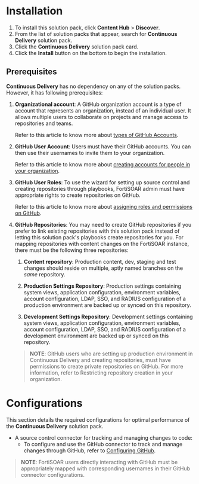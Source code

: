 # Installation

1. To install this solution pack, click **Content Hub** > **Discover**.
2. From the list of solution packs that appear, search for **Continuous Delivery** solution pack.
3. Click the **Continuous Delivery** solution pack card.
4. Click the **Install** button on the bottom to begin the installation.

## Prerequisites

**Continuous Delivery** has no dependency on any of the solution packs. However, it has following prerequisites:

1. **Organizational account**: A GitHub organization account is a type of account that represents an organization, instead of an individual user. It allows multiple users to collaborate on projects and manage access to repositories and teams.

    Refer to this article to know more about [types of GitHub Accounts](https://docs.github.com/en/get-started/learning-about-github/types-of-github-accounts#organization-accounts).

2. **GitHub User Account**: Users must have their GitHub accounts. You can then use their usernames to invite them to your organization.

    Refer to this article to know more about [creating accounts for people in your organization](https://docs.github.com/en/organizations/managing-membership-in-your-organization/can-i-create-accounts-for-people-in-my-organization#adding-users-to-your-organization).

3. **GitHub User Roles**: To use the wizard for setting up source control and creating repositories through playbooks, FortiSOAR admin must have appropriate rights to create repositories on GitHub.

    Refer to this article to know more about [assigning roles and permissions on GitHub](https://docs.github.com/en/organizations/managing-user-access-to-your-organizations-repositories/repository-roles-for-an-organization#permissions-for-each-role).

4. **GitHub Repositories**: You may need to create GitHub repositories if you prefer to link existing repositories with this solution pack instead of letting this solution pack's playbooks create repositories for you.
    For mapping repositories with content changes on the FortiSOAR instance, there must be the following three repositories:
    1. **Content repository**: Production content, dev, staging and test changes should reside on multiple, aptly named branches on the *same* repository.

    2. **Production Settings Repository**: Production settings containing system views, application configuration, environment variables, account configuration, LDAP, SSO, and RADIUS configuration of a production environment are backed up or synced on this repository.

    3. **Development Settings Repository**: Development settings containing system views, application configuration, environment variables, account configuration, LDAP, SSO, and RADIUS configuration of a development environment are backed up or synced on this repository.

    > **NOTE**: GitHub users who are setting up production environment in Continuous Delivery and creating repositories, must have permissions to create private repositories on GitHub. For more information, refer to Restricting repository creation in your organization.

# Configurations

This section details the required configurations for optimal performance of the **Continuous Delivery** solution pack.

- A source control connector for tracking and managing changes to code:
    -	To configure and use the GitHub connector to track and manage changes through GitHub, refer to [Configuring GitHub](https://docs.fortinet.com/document/fortisoar/1.0.0/github/344/github-v1-0-0#Configuration_parameters).

>**NOTE**: FortiSOAR users directly interacting with GitHub must be appropriately mapped with corresponding usernames in their GitHub connector configurations.
